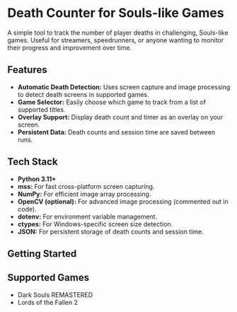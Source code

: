 # Death Counter for Souls-like Games

A simple tool to track the number of player deaths in challenging, Souls-like games. Useful for streamers, speedrunners, or anyone wanting to monitor their progress and improvement over time.

## Features

- **Automatic Death Detection:** Uses screen capture and image processing to detect death screens in supported games.
- **Game Selector:** Easily choose which game to track from a list of supported titles.
- **Overlay Support:** Display death count and timer as an overlay on your screen.
- **Persistent Data:** Death counts and session time are saved between runs.

## Tech Stack

- **Python 3.11+**
- **mss:** For fast cross-platform screen capturing.
- **NumPy:** For efficient image array processing.
- **OpenCV (optional):** For advanced image processing (commented out in code).
- **dotenv:** For environment variable management.
- **ctypes:** For Windows-specific screen size detection.
- **JSON:** For persistent storage of death counts and session time.

## Getting Started


## Supported Games

- Dark Souls REMASTERED
- Lords of the Fallen 2  
